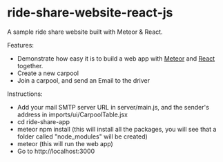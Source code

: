 # ride-share-website-react-js
A sample ride share website built with Meteor &amp; React.

Features:
* Demonstrate how easy it is to build a web app with [Meteor](https://www.meteor.com/) and [React](https://facebook.github.io/react/) together. 
* Create a new carpool
* Join a carpool, and send an Email to the driver

Instructions:
* Add your mail SMTP server URL in server/main.js, and the sender's address in imports/ui/CarpoolTable.jsx
* cd ride-share-app
* meteor npm install (this will install all the packages, you will see that a folder called "node_modules" will be created)
* meteor (this will run the web app)
* Go to http://localhost:3000


  
